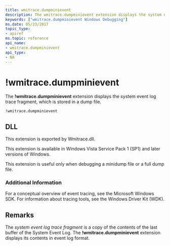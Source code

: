 ```yaml
---
title: wmitrace.dumpminievent
description: The wmitrace.dumpminievent extension displays the system event log trace fragment, which is stored in a dump file.
keywords: ["wmitrace.dumpminievent Windows Debugging"]
ms.date: 05/23/2017
topic_type:
- apiref
ms.topic: reference
api_name:
- wmitrace.dumpminievent
api_type:
- NA
---
```


# !wmitrace.dumpminievent


The **!wmitrace.dumpminievent** extension displays the system event log trace fragment, which is stored in a dump file.

```dbgcmd
!wmitrace.dumpminievent
```

## <span id="ddk__wmitrace_strdump_dbg"></span><span id="DDK__WMITRACE_STRDUMP_DBG"></span>


## DLL

This extension is exported by Wmitrace.dll.

This extension is available in Windows Vista Service Pack 1 (SP1) and later versions of Windows.

This extension is useful only when debugging a minidump file or a full dump file.

### Additional Information

For a conceptual overview of event tracing, see the Microsoft Windows SDK. For information about tracing tools, see the Windows Driver Kit (WDK).

## Remarks

The *system event log trace fragment* is a copy of the contents of the last buffer of the System Event Log. The **!wmitrace.dumpminievent** extension displays its contents in event log format.

 

 





